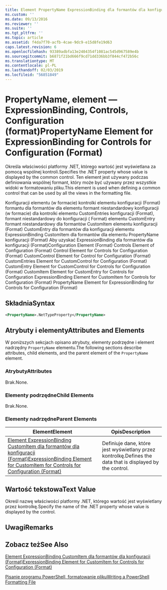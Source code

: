 ```yaml
---
title: Element PropertyName ExpressionBinding dla formantów dla konfiguracji (Format) | Dokumentacja firmy Microsoft
ms.custom: ''
ms.date: 09/13/2016
ms.reviewer: ''
ms.suite: ''
ms.tgt_pltfrm: ''
ms.topic: article
ms.assetid: f4da7f70-acfb-4cae-9dc9-e15d8fe19d63
caps.latest.revision: 6
ms.openlocfilehash: 93389adbfa13e2404354f1081ac545d967589e4b
ms.sourcegitcommit: b6871f21bd666f9cd71dd336bb3f844cf472b56c
ms.translationtype: MT
ms.contentlocale: pl-PL
ms.lasthandoff: 02/03/2019
ms.locfileid: "56851849"
---
```

# <a name="propertyname-element-for-expressionbinding-for-controls-for-configuration-format"></a><span data-ttu-id="b299e-102">PropertyName, element — ExpressionBinding, Controls, Configuration (format)</span><span class="sxs-lookup"><span data-stu-id="b299e-102">PropertyName Element for ExpressionBinding for Controls for Configuration (Format)</span></span>

<span data-ttu-id="b299e-103">Określa właściwości platformy .NET, którego wartość jest wyświetlana za pomocą wspólnej kontroli.</span><span class="sxs-lookup"><span data-stu-id="b299e-103">Specifies the .NET property whose value is displayed by the common control.</span></span> <span data-ttu-id="b299e-104">Ten element jest używany podczas definiowania wspólnej formant, który może być używany przez wszystkie widoki w formatowaniu pliku.</span><span class="sxs-lookup"><span data-stu-id="b299e-104">This element is used when defining a common control that can be used by all the views in the formatting file.</span></span>

<span data-ttu-id="b299e-105">Konfiguracji elementu (w formacie) kontrolki elementu konfiguracji (Format) formantu dla formantów dla elementu formant niestandardowy konfiguracji (w formacie) dla kontrolki elementu CustomEntries konfiguracji (Format), formant niestandardowy do konfiguracji ( Format) elementu CustomEntry formant niestandardowy dla formantów CustomItem elementu konfiguracji (Format) CustomEntry dla formantów dla konfiguracji elementu ExpressionBinding CustomItem dla formantów dla elementu PropertyName konfiguracji (Format) Aby uzyskać ExpressionBinding dla formantów dla konfiguracji (Format)</span><span class="sxs-lookup"><span data-stu-id="b299e-105">Configuration Element (Format) Controls Element of Configuration (Format) Control Element for Controls for Configuration (Format) CustomControl Element for Control for Configuration (Format) CustomEntries Element for CustomControl for Configuration (Format) CustomEntry Element for CustomControl for Controls for Configuration (Format) CustomItem Element for CustomEntry for Controls for Configuration ExpressionBinding Element for CustomItem for Controls for Configuration (Format) PropertyName Element for ExpressionBinding for Controls for Configuration (Format)</span></span>

## <a name="syntax"></a><span data-ttu-id="b299e-106">Składnia</span><span class="sxs-lookup"><span data-stu-id="b299e-106">Syntax</span></span>

```xml
<PropertyName>.NetTypeProperty</PropertyName>
```

## <a name="attributes-and-elements"></a><span data-ttu-id="b299e-107">Atrybuty i elementy</span><span class="sxs-lookup"><span data-stu-id="b299e-107">Attributes and Elements</span></span>

<span data-ttu-id="b299e-108">W poniższych sekcjach opisano atrybuty, elementy podrzędne i element nadrzędny `PropertyName` elementu.</span><span class="sxs-lookup"><span data-stu-id="b299e-108">The following sections describe attributes, child elements, and the parent element of the `PropertyName` element.</span></span>

### <a name="attributes"></a><span data-ttu-id="b299e-109">Atrybuty</span><span class="sxs-lookup"><span data-stu-id="b299e-109">Attributes</span></span>

<span data-ttu-id="b299e-110">Brak.</span><span class="sxs-lookup"><span data-stu-id="b299e-110">None.</span></span>

### <a name="child-elements"></a><span data-ttu-id="b299e-111">Elementy podrzędne</span><span class="sxs-lookup"><span data-stu-id="b299e-111">Child Elements</span></span>

<span data-ttu-id="b299e-112">Brak.</span><span class="sxs-lookup"><span data-stu-id="b299e-112">None.</span></span>

### <a name="parent-elements"></a><span data-ttu-id="b299e-113">Elementy nadrzędne</span><span class="sxs-lookup"><span data-stu-id="b299e-113">Parent Elements</span></span>

|<span data-ttu-id="b299e-114">Element</span><span class="sxs-lookup"><span data-stu-id="b299e-114">Element</span></span>|<span data-ttu-id="b299e-115">Opis</span><span class="sxs-lookup"><span data-stu-id="b299e-115">Description</span></span>|
|-------------|-----------------|
|[<span data-ttu-id="b299e-116">Element ExpressionBinding CustomItem dla formantów dla konfiguracji (Format)</span><span class="sxs-lookup"><span data-stu-id="b299e-116">ExpressionBinding Element for CustomItem for Controls for Configuration (Format)</span></span>](./expressionbinding-element-for-customitem-for-controls-for-configuration-format.md)|<span data-ttu-id="b299e-117">Definiuje dane, które jest wyświetlany przez kontrolkę.</span><span class="sxs-lookup"><span data-stu-id="b299e-117">Defines the data that is displayed by the control.</span></span>|

## <a name="text-value"></a><span data-ttu-id="b299e-118">Wartość tekstowa</span><span class="sxs-lookup"><span data-stu-id="b299e-118">Text Value</span></span>

<span data-ttu-id="b299e-119">Określ nazwę właściwości platformy .NET, którego wartość jest wyświetlany przez kontrolkę.</span><span class="sxs-lookup"><span data-stu-id="b299e-119">Specify the name of the .NET property whose value is displayed by the control.</span></span>

## <a name="remarks"></a><span data-ttu-id="b299e-120">Uwagi</span><span class="sxs-lookup"><span data-stu-id="b299e-120">Remarks</span></span>

## <a name="see-also"></a><span data-ttu-id="b299e-121">Zobacz też</span><span class="sxs-lookup"><span data-stu-id="b299e-121">See Also</span></span>

[<span data-ttu-id="b299e-122">Element ExpressionBinding CustomItem dla formantów dla konfiguracji (Format)</span><span class="sxs-lookup"><span data-stu-id="b299e-122">ExpressionBinding Element for CustomItem for Controls for Configuration (Format)</span></span>](./expressionbinding-element-for-customitem-for-controls-for-configuration-format.md)

[<span data-ttu-id="b299e-123">Pisanie programu PowerShell, formatowanie pliku</span><span class="sxs-lookup"><span data-stu-id="b299e-123">Writing a PowerShell Formatting File</span></span>](./writing-a-powershell-formatting-file.md)

